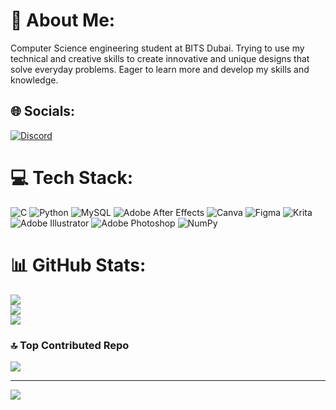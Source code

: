 # 💫 About Me:
Computer Science engineering student at BITS Dubai. Trying to use my technical and creative skills to create innovative and unique designs that solve everyday problems.
Eager to learn more and develop my skills and knowledge.<br>


## 🌐 Socials:
[![Discord](https://img.shields.io/badge/Discord-%237289DA.svg?logo=discord&logoColor=white)](https://discord.gg/SpeyStale#0926) 

# 💻 Tech Stack:
![C](https://img.shields.io/badge/c-%2300599C.svg?style=for-the-badge&logo=c&logoColor=white) ![Python](https://img.shields.io/badge/python-3670A0?style=for-the-badge&logo=python&logoColor=ffdd54) ![MySQL](https://img.shields.io/badge/mysql-%2300f.svg?style=for-the-badge&logo=mysql&logoColor=white) ![Adobe After Effects](https://img.shields.io/badge/Adobe%20After%20Effects-9999FF.svg?style=for-the-badge&logo=Adobe%20After%20Effects&logoColor=white) ![Canva](https://img.shields.io/badge/Canva-%2300C4CC.svg?style=for-the-badge&logo=Canva&logoColor=white) 	![Figma](https://img.shields.io/badge/figma-%23F24E1E.svg?style=for-the-badge&logo=figma&logoColor=white) ![Krita](https://img.shields.io/badge/Krita-203759?style=for-the-badge&logo=krita&logoColor=EEF37B) ![Adobe Illustrator](https://img.shields.io/badge/adobeillustrator-%23FF9A00.svg?style=for-the-badge&logo=adobeillustrator&logoColor=white) ![Adobe Photoshop](https://img.shields.io/badge/adobephotoshop-%2331A8FF.svg?style=for-the-badge&logo=adobephotoshop&logoColor=white) ![NumPy](https://img.shields.io/badge/numpy-%23013243.svg?style=for-the-badge&logo=numpy&logoColor=white)
# 📊 GitHub Stats:
![](https://github-readme-stats-opal-zeta-83.vercel.app/api?username=Muqaram0&theme=dark&hide_border=false&include_all_commits=false&count_private=false)<br/>
![](https://github-readme-streak-stats.herokuapp.com/?user=Muqaram0&theme=dark&hide_border=false)<br/>
![](https://github-readme-stats-opal-zeta-83.vercel.app/api/top-langs/?username=Muqaram0&theme=dark&hide_border=false&include_all_commits=false&count_private=false&layout=compact)

### 🔝 Top Contributed Repo
![](https://github-readme-stats-opal-zeta-83.vercel.app/api?username=Muqaram0&limit=5&theme=dark&combine_all_yearly_contributions=true)

---
[![](https://visitcount.itsvg.in/api?id=Muqaram0&icon=0&color=0)](https://visitcount.itsvg.in)


